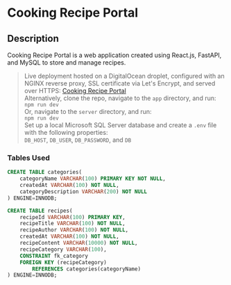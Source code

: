 # Cooking Recipe Portal

## Description

Cooking Recipe Portal is a web application created using React.js, FastAPI, and MySQL to store and manage recipes.

> Live deployment hosted on a DigitalOcean droplet, configured with an NGINX reverse proxy, SSL certificate via Let's Encrypt, and served over HTTPS: [Cooking Recipe Portal](https://cooking-recipes-portal.netlify.app/)  
> Alternatively, clone the repo, navigate to the `app` directory, and run:  
> `npm run dev`  
> Or, navigate to the `server` directory, and run:  
> `npm run dev`  
> Set up a local Microsoft SQL Server database and create a `.env` file with the following properties:  
> `DB_HOST`, `DB_USER`, `DB_PASSWORD`, and `DB`

### Tables Used

```sql
CREATE TABLE categories(
    categoryName VARCHAR(100) PRIMARY KEY NOT NULL,
    createdAt VARCHAR(100) NOT NULL,
    categoryDescription VARCHAR(200) NOT NULL
) ENGINE=INNODB;

CREATE TABLE recipes(
    recipeId VARCHAR(100) PRIMARY KEY,
    recipeTitle VARCHAR(100) NOT NULL,
    recipeAuthor VARCHAR(100) NOT NULL,
    createdAt VARCHAR(100) NOT NULL,
    recipeContent VARCHAR(10000) NOT NULL,
    recipeCategory VARCHAR(100),
    CONSTRAINT fk_category
    FOREIGN KEY (recipeCategory)
        REFERENCES categories(categoryName)
) ENGINE=INNODB;
